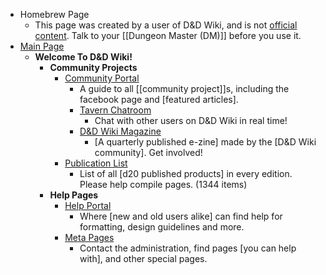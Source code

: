 - Homebrew Page
    - This page was created by a user of D&D Wiki, and is not [official content](((aHdAgT_hf))). Talk to your [[Dungeon Master (DM)]] before you use it.
- [Main Page](https://www.dandwiki.com/wiki/Main_Page)
    - **Welcome To D&D Wiki!**
        - **Community Projects**
            - [Community Portal](https://www.dandwiki.com/wiki/D%26D_Wiki:Community_Portal)
                - A guide to all [[community project]]s, including the facebook page and [featured articles].
                - [Tavern Chatroom](https://www.dandwiki.com/wiki/Special:Chat)
                    - Chat with other users on D&D Wiki in real time!
                - [D&D Wiki Magazine](https://www.dandwiki.com/wiki/D%26D_Wiki_Magazine)
                    - [A quarterly published e-zine] made by the [D&D Wiki community]. Get involved!
            - [Publication List](https://www.dandwiki.com/wiki/Publication_List)
                - List of all [d20 published products] in every edition. Please help compile pages. (1344 items)
        - **Help Pages**
            - [Help Portal](https://www.dandwiki.com/wiki/Help:Portal)
                - Where [new and old users alike] can find help for formatting, design guidelines and more.
            - [Meta Pages](https://www.dandwiki.com/wiki/D%26D_Wiki:Meta_Pages)
                - Contact the administration, find pages [you can help with], and other special pages.
